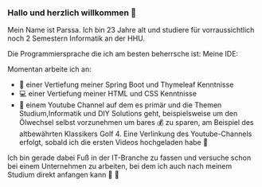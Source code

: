 ### Hallo und herzlich willkommen 👋

Mein Name ist Parssa.
Ich bin 23 Jahre alt und studiere für vorraussichtlich noch 2 Semestern Informatik an der HHU. 

Die Programmiersprache die ich am besten beherrsche ist: 
Meine IDE: 

Momentan arbeite ich an: 

  - 🍃 einer Vertiefung meiner Spring Boot und Thymeleaf Kenntnisse
  - 💻 einer Vertiefung meiner HTML und CSS Kenntnisse
  - 🎥 einem Youtube Channel auf dem es primär und die Themen Studium,Informatik und DIY Solutions geht, beispielsweise um den Ölwechsel selbst vorzunehmen um
    bares 💰 zu sparen, am Beispiel des altbewährten Klassikers Golf 4.
    Eine Verlinkung des Youtube-Channels erfolgt, sobald ich die ersten Videos hochgeladen habe 🙏
    
Ich bin gerade dabei Fuß in der IT-Branche zu fassen und versuche schon bei einem Unternehmen zu arbeiten, bei dem ich auch nach meinem Studium direkt anfangen kann 👋 👀
    
